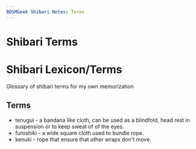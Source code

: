 ```yaml
---
BDSMGeek Shibari Notes: Terms
---
```


Shibari Terms
=====

# Shibari Lexicon/Terms

Glossary of shibari terms for my own memorization

## Terms

- tenugui - a bandana like cloth, can be used as a blindfold, head rest in suspension or to keep sweat of of the eyes.
- furoshiki - a wide square cloth used to bundle rope.
- kenuki - rope that ensure that other wraps don't move.
